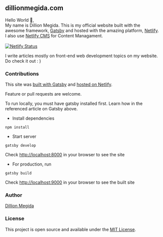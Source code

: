 ## dillionmegida.com

Hello World 👋,<br/>
My name is Dillion Megida. This is my official website built with the awesome framework, [Gatsby](https://gatsbyjs.org) and hosted with the amazing platform, [Netlify](https://netlify.com). I also use [Netlify CMS](https://netlifycms.org) for Content Managament.<br/><br/>
[![Netlify Status](https://api.netlify.com/api/v1/badges/7f1814f0-983e-4a6e-b36a-822a2f2fcd2e/deploy-status)](https://app.netlify.com/sites/dillionmegida/deploys)

I write articles mostly on front-end web development topics on my website. Do check it out : )

### Contributions
This site was [built with Gatsby](https://www.gatsbyjs.org/tutorial/part-zero/) and [hosted on Netlify](https://www.netlify.com/blog/2016/02/24/a-step-by-step-guide-gatsby-on-netlify/).

Feature or pull requests are welcome.

To run locally, you must have gatsby installed first. Learn how in the referenced article on Gatsby above.
- Install dependencies
```shell
npm install
```
- Start server
```shell
gatsby develop
```
Check [http://localhost:8000]() in your browser to see the site
- For production, run
```shell
gatsby build
```
Check [http://localhost:9000]() in your browser to see the built site

### Author
[Dillion Megida](https://dillionmegida.com/about)

### License
This project is open source and available under the [MIT License](https://github.com/dillionmegida/dillionmegida.com/blob/master/LICENSE).
